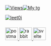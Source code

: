 [![Views](https://komarev.com/ghpvc/?username=snipear&label=Profile%20views&color=202055&style=for-the-badge)](https://github.com/snipear)[![My tg](https://img.shields.io/badge/-MyTG-090909?style=for-the-badge&logo=telegram)](https://t.me/rancked)<p align="left"> <a href="https://twitter.com/leet0i" target="blank"><img src="https://img.shields.io/twitter/follow/leet0i?logo=twitter&style=for-the-badge" alt="leet0i" /></a> </p> <h3 align="left"></h3>
<p align="left"> <a href="https://postman.com" target="_blank" rel="noreferrer"> <img src="https://www.vectorlogo.zone/logos/getpostman/getpostman-icon.svg" alt="postman" width="40" height="40"/> </a> <a href="https://www.rabbitmq.com" target="_blank" rel="noreferrer"> <img src="https://www.vectorlogo.zone/logos/rabbitmq/rabbitmq-icon.svg" alt="rabbitMQ" width="40" height="40"/> </a> <a href="https://svelte.dev" target="_blank" rel="noreferrer"> <img src="https://upload.wikimedia.org/wikipedia/commons/1/1b/Svelte_Logo.svg" alt="svelte" width="40" height="40"/> </a> </p>

